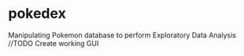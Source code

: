 # pokedex
Manipulating Pokemon database to perform Exploratory Data Analysis
//TODO Create working GUI
